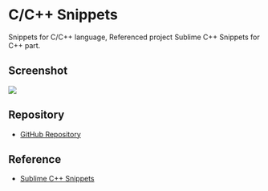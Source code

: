# C/C++ Snippets

Snippets for C/C++ language, Referenced project Sublime C++ Snippets for C++ part.

## Screenshot
![](https://raw.githubusercontent.com/wlhe/vscode/master/Snippets/c-cpp-snippets/images/Screenshot.png)

## Repository
* [GitHub Repository](https://github.com/wlhe/vscode/tree/master/Snippets/c-cpp-snippets)

## Reference
* [Sublime C++ Snippets](https://github.com/Rapptz/cpp-sublime-snippet)